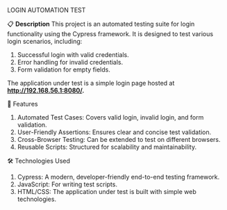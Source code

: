 LOGIN AUTOMATION TEST

📋 **Description**
This project is an automated testing suite for login functionality using the Cypress framework. It is designed to test various login scenarios, including:

1. Successful login with valid credentials.
2. Error handling for invalid credentials.
3. Form validation for empty fields.

The application under test is a simple login page hosted at **http://192.168.56.1:8080/.**

🚀 Features
1. Automated Test Cases: Covers valid login, invalid login, and form validation.
2. User-Friendly Assertions: Ensures clear and concise test validation.
3. Cross-Browser Testing: Can be extended to test on different browsers.
4. Reusable Scripts: Structured for scalability and maintainability.

🛠️ Technologies Used
1. Cypress: A modern, developer-friendly end-to-end testing framework.
2. JavaScript: For writing test scripts.
3. HTML/CSS: The application under test is built with simple web technologies.

